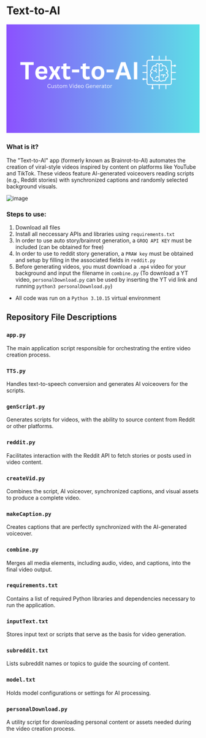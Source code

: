 # Text-to-AI

![Alt Text](Text-to-AI.png)

### What is it?
The "Text-to-AI" app (formerly known as Brainrot-to-AI) automates the creation of viral-style videos inspired by content on platforms like YouTube and TikTok. These videos feature AI-generated voiceovers reading scripts (e.g., Reddit stories) with synchronized captions and randomly selected background visuals. 

![image](https://github.com/user-attachments/assets/1c4e76f2-0ed7-4d57-88bb-511ff1d9b38d)


### Steps to use: 
1. Download all files 
2. Install all neccessary APIs and libraries using `requirements.txt`
3. In order to use auto story/brainrot generation, a `GROQ API KEY` must be included (can be obtained for free)
4. In order to use to reddit story generation, a `PRAW key` must be obtained and setup by filling in the associated fields in `reddit.py`
5. Before generating videos, you must download a `.mp4` video for your background and input the filename in `combine.py` (To download a YT video, `personalDownload.py` can be used by inserting the YT vid link and running `python3 personalDownload.py`)


- All code was run on a `Python 3.10.15` virtual environment


## Repository File Descriptions

### `app.py`
The main application script responsible for orchestrating the entire video creation process.

### `TTS.py`
Handles text-to-speech conversion and generates AI voiceovers for the scripts.

### `genScript.py`
Generates scripts for videos, with the ability to source content from Reddit or other platforms.

### `reddit.py`
Facilitates interaction with the Reddit API to fetch stories or posts used in video content.

### `createVid.py`
Combines the script, AI voiceover, synchronized captions, and visual assets to produce a complete video.

### `makeCaption.py`
Creates captions that are perfectly synchronized with the AI-generated voiceover.

### `combine.py`
Merges all media elements, including audio, video, and captions, into the final video output.

### `requirements.txt`
Contains a list of required Python libraries and dependencies necessary to run the application.

### `inputText.txt`
Stores input text or scripts that serve as the basis for video generation.

### `subreddit.txt`
Lists subreddit names or topics to guide the sourcing of content.

### `model.txt`
Holds model configurations or settings for AI processing.

### `personalDownload.py`
A utility script for downloading personal content or assets needed during the video creation process.


